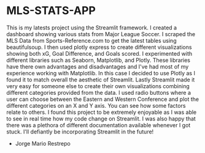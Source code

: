 # MLS-STATS-APP

This is my latests project using the Streamlit framework. I created a dashboard showing various stats from Major League Soccer. I scraped the MLS Data from Sports-Reference.com to 
get the latest tables using beautifulsoup. I then used plotly express to create different visualizations 
showing both xG, Goal Difference, and Goals scored. I experimented with different libraries such as Seaborn, 
Matplotlib, and Plotly. These libraries have there own advantages and disadvantages and I've had most of my 
experience working with Matplotlib. In this case I decided to use Plotly as I found it to match overall the aesthetic of Streamlit.
Lastly Streamlit made it very easy for someone else to create their own visualizations 
combining different categories provided from the data. I used radio buttons where a user can choose between the 
Eastern and Western Conference and plot the different categories on an X and Y axis. You can see how some factors relate to others. I 
found this project to be extremely enjoyable as I was able to see in real time how my code change on Streamlit. I was also happy that 
there was a plethora of different documentation available whenever I got stuck. I'll defiantly be incorporating Streamlit in the future! 

- Jorge Mario Restrepo
